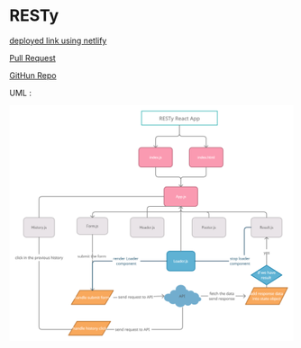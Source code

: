 # RESTy

[deployed link using netlify](https://60c77114ebac3b569b21e2fb--elegant-dubinsky-3b0080.netlify.app/)

[Pull Request](https://github.com/malakMomani/resty/pull/5)

[GitHun Repo](https://github.com/malakMomani/resty)

UML :

![uml](resty.png)
